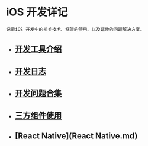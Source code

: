 # iOS 开发详记

`记录iOS 开发中的相关技术、框架的使用、以及延伸的问题解决方案。`

* ## [开发工具介绍](开发工具介绍.md)

* ## [开发日志](开发日志.md)

* ## [开发问题合集](开发问题合集.md)

* ## [三方组件使用](三方组件使用.md)

* ## [React Native](React Native.md)



